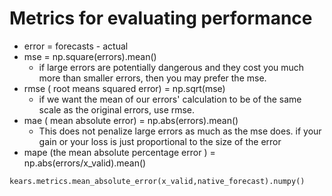 # Metrics for evaluating performance

- error = forecasts - actual
- mse = np.square(errors).mean()
  -  if large errors are potentially dangerous and they cost you much more than smaller errors, then you may prefer the mse.
- rmse ( root means squared error) = np.sqrt(mse)
  -  if we want the mean of our errors' calculation to be of the same scale as the original errors, use rmse.
- mae ( mean absolute error) = np.abs(errors).mean()
  - This does not penalize large errors as much as the mse does. if your gain or your loss is just proportional to the size of the error
- mape (the mean absolute percentage error ) = np.abs(errors/x_valid).mean()

```Python
kears.metrics.mean_absolute_error(x_valid,native_forecast).numpy()
```
